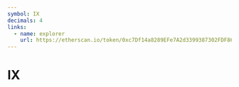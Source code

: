 ```yaml
---
symbol: IX
decimals: 4
links:
  - name: explorer
    url: https://etherscan.io/token/0xc7Df14a8289EFe7A2d3399387302FDF86E7adC4e
---
```


# IX
